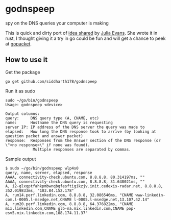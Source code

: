# godnspeep
spy on the DNS queries your computer is making

This is quick and dirty port of [idea shared](http://jvns.ca/blog/2021/03/31/dnspeep-tool/) by [Julia Evans](https://twitter.com/b0rk). She wrote it in rust, I thought giving it a try in go could be fun and will get a chance to peek at [gopacket](https://github.com/google/gopacket).


## How to use it

Get the package
```
go get github.com/siddharth178/godnspeep
```

Run it as sudo
```
sudo ~/go/bin/godnspeep 
Usage: godnspeep <device>

Output columns:
query:     DNS query type (A, CNAME, etc)
name:      Hostname the DNS query is requesting
server IP: IP address of the DNS server the query was made to
elapsed:   How long the DNS response took to arrive (by looking at question packet and answer packet)
response:  Responses from the Answer section of the DNS response (or \"<no response>\" if none was found).
			Multiple responses are separated by commas.
```

Sample output
```
$ sudo ~/go/bin/godnspeep wlp4s0
query, name, server, elapsed, response
AAAA, connectivity-check.ubuntu.com, 8.8.8.8, 80.314197ms, ""
AAAA, connectivity-check.ubuntu.com, 8.8.8.8, 31.648021ms, ""
A, i2-glxgptfahkpmbwnqbgfesftigikzjv.init.cedexis-radar.net, 8.8.8.8, 352.019833ms, "103.84.152.178"
A, rum14.perf.linkedin.com, 8.8.8.8, 32.086546ms, "CNAME www-linkedin-com.l-0005.l-msedge.net,CNAME l-0005.l-msedge.net,13.107.42.14"
A, rum20.perf.linkedin.com, 8.8.8.8, 64.376822ms, "CNAME mix.linkedin.com,CNAME glb-na.mix.linkedin.com,CNAME pop-esv5.mix.linkedin.com,108.174.11.37"
```
